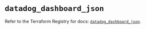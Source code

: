 # `datadog_dashboard_json`

Refer to the Terraform Registry for docs: [`datadog_dashboard_json`](https://registry.terraform.io/providers/datadog/datadog/3.48.0/docs/resources/dashboard_json).
